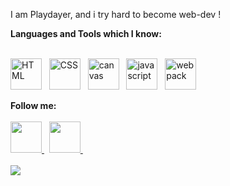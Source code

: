   I am Playdayer, and i try hard to become web-dev !
  
  <strong>Languages and Tools which I know:</strong> <br> <br>
  
  <img src = "https://cdn-icons-png.flaticon.com/512/732/732212.png" width = "50" height = "50" alt="HTML"> &nbsp;
  <img src = "https://cdn-icons-png.flaticon.com/512/732/732190.png" width = "50" height = "50" alt="CSS"> &nbsp;
  <img src = "https://media.discordapp.net/attachments/1022799980777443391/1059851933709516800/canvas.png" width = "50" height = "50" alt="canvas"> &nbsp;
  <img src = "https://cdn-icons-png.flaticon.com/512/5968/5968292.png" width = "50" height = "50" alt="javascript"> &nbsp;
  <img src = "https://media.discordapp.net/attachments/1012402566547640320/1053411734318231723/webpack-icon.png?width=513&height=513" width = "50" height = "50" alt="webpack">
  
  <strong>Follow me:</strong> <br> <br>
  <a href = "https://discord.gg/K7C3kq7Azh"> <img src = "https://play-lh.googleusercontent.com/Wvjx6rVlC1rGWKkln3r-23ICKV--sxEEUuq7jd15BeJan8v-wS7TGwm0NHXqqon18w" width = "50" height = "50"> </a> &nbsp;
  <a href = "https://www.youtube.com/channel/UCrnlCMJViU3sjAolodU3hMg"> <img src = "https://cdn-icons-png.flaticon.com/512/1384/1384060.png" width = "50" height = "50"> </a> &nbsp; <br> <br>
  <img src = "https://lanyard.cnrad.dev/api/753563486352572479"> &nbsp;
